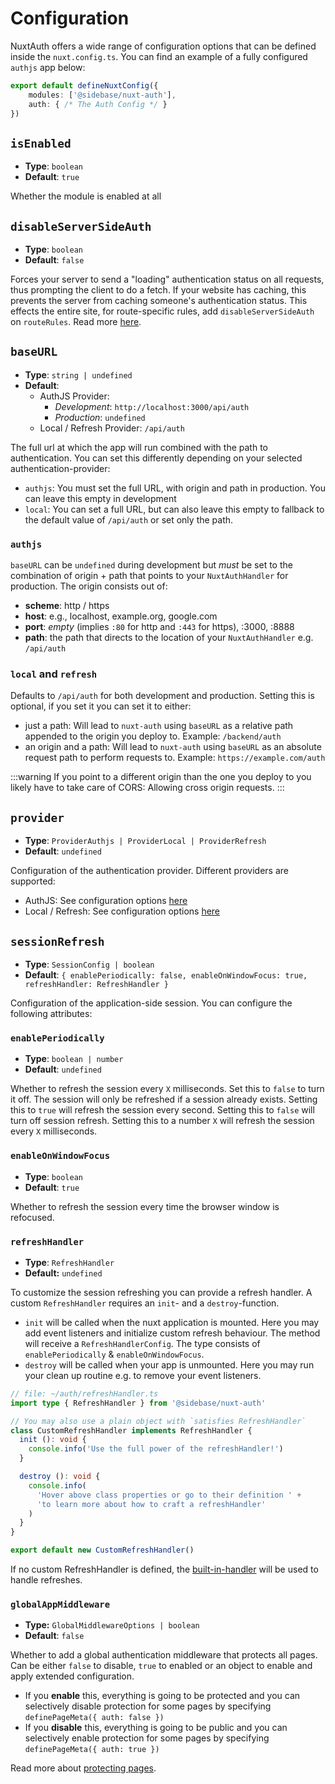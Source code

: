 # Configuration

NuxtAuth offers a wide range of configuration options that can be defined inside the `nuxt.config.ts`. You can find an example of a fully configured `authjs` app below:

```ts
export default defineNuxtConfig({
    modules: ['@sidebase/nuxt-auth'],
    auth: { /* The Auth Config */ }
})
```

## `isEnabled`

- **Type**: `boolean`
- **Default**: `true`

Whether the module is enabled at all

## `disableServerSideAuth`

- **Type**: `boolean`
- **Default**: `false`

Forces your server to send a "loading" authentication status on all requests, thus prompting the client to do a fetch. If your website has caching, this prevents the server from caching someone's authentication status. This effects the entire site, for route-specific rules, add `disableServerSideAuth` on `routeRules`. Read more [here](/guide/advanced/caching).

## `baseURL`

- **Type**: `string | undefined`
- **Default**:
  - AuthJS Provider:
    - _Development_: `http://localhost:3000/api/auth`
    - _Production_: `undefined`
  - Local / Refresh Provider: `/api/auth`

The full url at which the app will run combined with the path to authentication. You can set this differently depending on your selected authentication-provider:

- `authjs`: You must set the full URL, with origin and path in production. You can leave this empty in development
- `local`: You can set a full URL, but can also leave this empty to fallback to the default value of `/api/auth` or set only the path.

### `authjs`

`baseURL` can be `undefined` during development but _must_ be set to the combination of origin + path that points to your `NuxtAuthHandler` for production. The origin consists out of:
- **scheme**: http / https
- **host**: e.g., localhost, example.org, google.com
- **port**: _empty_ (implies `:80` for http and `:443` for https), :3000, :8888
- **path**: the path that directs to the location of your `NuxtAuthHandler` e.g. `/api/auth`

### `local` and `refresh`

Defaults to `/api/auth` for both development and production. Setting this is optional, if you set it you can set it to either:
- just a path: Will lead to `nuxt-auth` using `baseURL` as a relative path appended to the origin you deploy to. Example: `/backend/auth`
- an origin and a path: Will lead to `nuxt-auth` using `baseURL` as an absolute request path to perform requests to. Example: `https://example.com/auth`

:::warning
If you point to a different origin than the one you deploy to you likely have to take care of CORS: Allowing cross origin requests.
:::

## `provider`

- **Type**: `ProviderAuthjs | ProviderLocal | ProviderRefresh`
- **Default**: `undefined`

Configuration of the authentication provider. Different providers are supported:
- AuthJS: See configuration options [here](/guide/authjs/quick-start#configuration)
- Local / Refresh: See configuration options [here](/guide/local/quick-start)

## `sessionRefresh`

- **Type**: `SessionConfig | boolean`
- **Default**: `{ enablePeriodically: false, enableOnWindowFocus: true, refreshHandler: RefreshHandler }`

Configuration of the application-side session. You can configure the following attributes:

### `enablePeriodically`

- **Type**: `boolean | number`
- **Default**: `undefined`

Whether to refresh the session every `X` milliseconds. Set this to `false` to turn it off. The session will only be refreshed if a session already exists. Setting this to `true` will refresh the session every second. Setting this to `false` will turn off session refresh. Setting this to a number `X` will refresh the session every `X` milliseconds.

### `enableOnWindowFocus`


- **Type**: `boolean`
- **Default**: `true`

Whether to refresh the session every time the browser window is refocused.

### `refreshHandler`

- **Type**: `RefreshHandler`
- **Default:** `undefined`

To customize the session refreshing you can provide a refresh handler. A custom `RefreshHandler` requires an `init`- and a `destroy`-function.

- `init` will be called when the nuxt application is mounted. Here you may add event listeners and initialize custom refresh behaviour. The method will receive a `RefreshHandlerConfig`. The type consists of `enablePeriodically` & `enableOnWindowFocus`.
- `destroy` will be called when your app is unmounted. Here you may run your clean up routine e.g. to remove your event listeners.

```ts
// file: ~/auth/refreshHandler.ts
import type { RefreshHandler } from '@sidebase/nuxt-auth'

// You may also use a plain object with `satisfies RefreshHandler`
class CustomRefreshHandler implements RefreshHandler {
  init (): void {
    console.info('Use the full power of the refreshHandler!')
  }

  destroy (): void {
    console.info(
      'Hover above class properties or go to their definition ' +
      'to learn more about how to craft a refreshHandler'
    )
  }
}

export default new CustomRefreshHandler()
```

If no custom RefreshHandler is defined, the [built-in-handler](https://github.com/sidebase/nuxt-auth/blob/main/src/runtime/utils/refreshHandler.ts) will be used to handle refreshes.

### `globalAppMiddleware`

- **Type:** `GlobalMiddlewareOptions | boolean`
- **Default**: `false`

Whether to add a global authentication middleware that protects all pages. Can be either `false` to disable, `true` to enabled or an object to enable and apply extended configuration.

- If you **enable** this, everything is going to be protected and you can selectively disable protection for some pages by specifying `definePageMeta({ auth: false })`
- If you **disable** this, everything is going to be public and you can selectively enable protection for some pages by specifying `definePageMeta({ auth: true })`

Read more about [protecting pages](/guide/application-side/protecting-pages).

